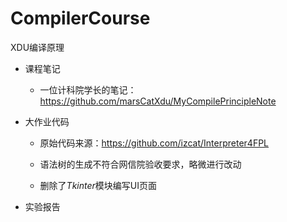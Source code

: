 # CompilerCourse
 XDU编译原理

- 课程笔记

  - 一位计科院学长的笔记：https://github.com/marsCatXdu/MyCompilePrincipleNote

- 大作业代码

  - 原始代码来源：https://github.com/izcat/Interpreter4FPL

  - 语法树的生成不符合网信院验收要求，略微进行改动
  - 删除了*Tkinter*模块编写UI页面

- 实验报告



